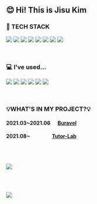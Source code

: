 <h2>😊 Hi! This is Jisu Kim</h2>
<h3 align="left">🔨 TECH STACK</h3>
<p align="left">
<img src="https://img.shields.io/badge/React-61DAFB?style=flat&logo=React&logoColor=white"/> <img src="https://img.shields.io/badge/JavaScript-F7DF1E?style=flat&logo=JavaScript&logoColor=white"/> <img src="https://img.shields.io/badge/CSS3-1572B6?style=flat&logo=CSS3&logoColor=white"/> <img src="https://img.shields.io/badge/HTML5-E34F26?style=flat&logo=HTML5&logoColor=white"/> <img src="https://img.shields.io/badge/Python-3776AB?style=flat&logo=Python&logoColor=white"/> <img src="https://img.shields.io/badge/C-A8B9CC?style=flat&logo=C&logoColor=white"> <img src="https://img.shields.io/badge/c++-00599C?style=flat&logo=c%2B%2B&logoColor=white"> <img src="https://img.shields.io/badge/MySQL-4479A1?style=flat&logo=MySQL&logoColor=white"/> 
</p><br/>

<h3 align="left">💻 I've used...</h3>
<p>
<img src="https://img.shields.io/badge/Postman-FF6C37?style=flat&logo=Postman&logoColor=white"/> <img src="https://img.shields.io/badge/Slack-4A154B?style=flat&logo=Slack&logoColor=white"/> <img src="https://img.shields.io/badge/Notion-000000?style=flat&logo=Notion&logoColor=white"/> <img src="https://img.shields.io/badge/Swagger-85EA2D?style=flat&logo=Swagger&logoColor=white"/> <img src="https://img.shields.io/badge/Figma-F24E1E?style=flat&logo=Figma&logoColor=white"/> <img src="https://img.shields.io/badge/Git-F05032?style=flat&logo=Git&logoColor=white"/>
</p><br/>

<h3 align="left">💡WHAT'S IN MY PROJECT?💡</h3>
<p>
<h4>2021.03~2021.06 &nbsp &nbsp &nbsp<a href="https://github.com/Buravel/Front">Buravel</a></h4>
<h4>2021.08~ &nbsp &nbsp &nbsp &nbsp &nbsp &nbsp &nbsp &nbsp &nbsp<a href="https://github.com/tutor-lab/tutor-lab-front">Tutor-Lab</a>
</h4>
</p><br/><br/>

<p><img src="https://github-readme-stats.vercel.app/api/top-langs/?username=ssu00&layout=compact&theme=dracula"/></p><br/><br/>
<p><img src="https://github-readme-stats.vercel.app/api?username=ssu00&&show_icons=true&theme=dracula"/></p>

<!--
**ssu00/ssu00** is a ✨ _special_ ✨ repository because its `README.md` (this file) appears on your GitHub profile.

Here are some ideas to get you started:
- 🔭 I’m currently working on ...
- 🌱 I’m currently learning ...
- 👯 I’m looking to collaborate on ...
- 🤔 I’m looking for help with ...
- 💬 Ask me about ...
- 📫 How to reach me: ...
- 😄 Pronouns: ...
- ⚡ Fun fact: ...
-->
